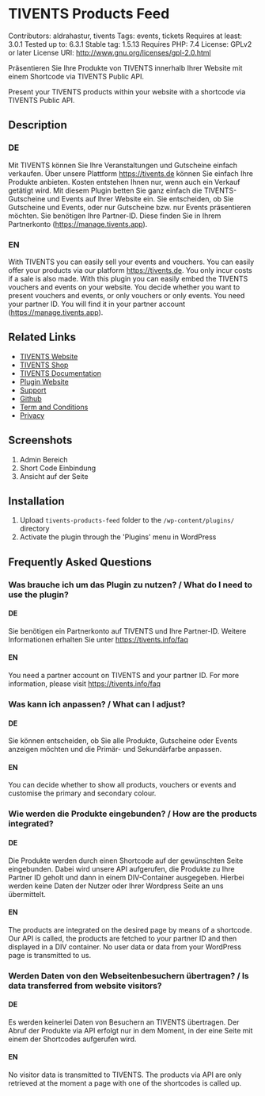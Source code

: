 # TIVENTS Products Feed 
Contributors: aldrahastur, tivents
Tags: events, tickets
Requires at least: 3.0.1
Tested up to: 6.3.1
Stable tag: 1.5.13
Requires PHP: 7.4
License: GPLv2 or later
License URI: http://www.gnu.org/licenses/gpl-2.0.html

Präsentieren Sie Ihre Produkte von TIVENTS innerhalb Ihrer Website mit einem Shortcode via TIVENTS Public API.

Present your TIVENTS products within your website with a shortcode via TIVENTS Public API.

## Description

### DE
Mit TIVENTS können Sie Ihre Veranstaltungen und Gutscheine einfach verkaufen. Über unsere Plattform https://tivents.de können Sie einfach Ihre Produkte anbieten. Kosten entstehen Ihnen nur, wenn auch ein Verkauf getätigt wird. Mit diesem Plugin betten Sie ganz einfach die TIVENTS-Gutscheine und Events auf Ihrer Website ein. Sie entscheiden, ob Sie Gutscheine und Events, oder nur Gutscheine bzw. nur Events präsentieren möchten.
Sie benötigen Ihre Partner-ID. Diese finden Sie in Ihrem Partnerkonto (https://manage.tivents.app).

### EN
With TIVENTS you can easily sell your events and vouchers. You can easily offer your products via our platform https://tivents.de. You only incur costs if a sale is also made. With this plugin you can easily embed the TIVENTS vouchers and events on your website. You decide whether you want to present vouchers and events, or only vouchers or only events.
You need your partner ID. You will find it in your partner account (https://manage.tivents.app).

## Related Links

* [TIVENTS Website](https://tivents.info/)
* [TIVENTS Shop](https://tivents.de/)
* [TIVENTS Documentation](https://docs.tivents.info/)
* [Plugin Website](https://docs.tivents.info/books/wordpress-plugin)
* [Support](https://wordpress.org/support/plugin/tivents-products-feed/)
* [Github](https://github.com/tivents/tivents-products-feed/)
* [Term and Conditions](https://docs.tivents.info/books/rechtliches/page/anbieter)
* [Privacy](https://docs.tivents.info/books/wordpress-plugin/page/datenschutz)

## Screenshots

1. Admin Bereich
2. Short Code Einbindung
3. Ansicht auf der Seite


## Installation

1. Upload `tivents-products-feed` folder to the `/wp-content/plugins/` directory
2. Activate the plugin through the 'Plugins' menu in WordPress

## Frequently Asked Questions

### Was brauche ich um das Plugin zu nutzen? / What do I need to use the plugin?

#### DE
Sie benötigen ein Partnerkonto auf TIVENTS und Ihre Partner-ID. Weitere Informationen erhalten Sie unter https://tivents.info/faq

#### EN
You need a partner account on TIVENTS and your partner ID. For more information, please visit https://tivents.info/faq

### Was kann ich anpassen? / What can I adjust? 

#### DE
Sie können entscheiden, ob Sie alle Produkte, Gutscheine oder Events anzeigen möchten und die Primär- und Sekundärfarbe anpassen.

#### EN
You can decide whether to show all products, vouchers or events and customise the primary and secondary colour.

### Wie werden die Produkte eingebunden? / How are the products integrated?

#### DE
Die Produkte werden durch einen Shortcode auf der gewünschten Seite eingebunden. Dabei wird unsere API aufgerufen, die Produkte zu Ihre Partner ID geholt und dann in einem DIV-Container ausgegeben. Hierbei werden keine Daten der Nutzer oder Ihrer Wordpress Seite an uns übermittelt.

#### EN
The products are integrated on the desired page by means of a shortcode. Our API is called, the products are fetched to your partner ID and then displayed in a DIV container. No user data or data from your WordPress page is transmitted to us.


### Werden Daten von den Webseitenbesuchern übertragen? / Is data transferred from website visitors?

#### DE
Es werden keinerlei Daten von Besuchern an TIVENTS übertragen. Der Abruf der Produkte via API erfolgt nur in dem Moment, in der eine Seite mit einem der Shortcodes aufgerufen wird.

#### EN
No visitor data is transmitted to TIVENTS. The products via API are only retrieved at the moment a page with one of the shortcodes is called up.